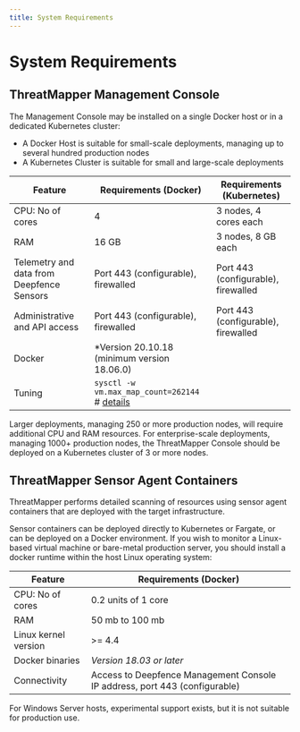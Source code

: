 ```yaml
---
title: System Requirements
---
```


# System Requirements


## ThreatMapper Management Console

The Management Console may be installed on a single Docker host or in a dedicated Kubernetes cluster:

  * A Docker Host is suitable for small-scale deployments, managing up to several hundred production nodes
  * A Kubernetes Cluster is suitable for small and large-scale deployments 

| Feature                                   | Requirements (Docker)                                                                                                                  | Requirements (Kubernetes)           | 
|-------------------------------------------|----------------------------------------------------------------------------------------------------------------------------------------|-------------------------------------|
| CPU: No of cores                          | 4                                                                                                                                      | 3 nodes, 4 cores each               |
| RAM                                       | 16 GB                                                                                                                                  | 3 nodes, 8 GB each                  |
| Telemetry and data from Deepfence Sensors | Port 443 (configurable), firewalled                                                                                                    | Port 443 (configurable), firewalled |
| Administrative and API access             | Port 443 (configurable), firewalled                                                                                                    | Port 443 (configurable), firewalled |
| Docker                                    | *Version 20.10.18 (minimum version 18.06.0)                                                                                            |
| Tuning                                    | `sysctl -w vm.max_map_count=262144` # [details](https://www.elastic.co/guide/en/elasticsearch/reference/current/vm-max-map-count.html) |

Larger deployments, managing 250 or more production nodes, will require additional CPU and RAM resources.  For enterprise-scale deployments, managing 1000+ production nodes, the ThreatMapper Console should be deployed on a Kubernetes cluster of 3 or more nodes.



## ThreatMapper Sensor Agent Containers

ThreatMapper performs detailed scanning of  resources using sensor agent containers that are deployed with the target infrastructure.

Sensor containers can be deployed directly to Kubernetes or Fargate, or can be deployed on a Docker environment.  If you wish to monitor a Linux-based virtual machine or bare-metal production server, you should install a docker runtime within the host Linux operating system:

| Feature              | Requirements (Docker)                                                      |
|----------------------|----------------------------------------------------------------------------|
| CPU: No of cores     | 0.2 units of 1 core                                                        |
| RAM                  | 50 mb to 100 mb                                                            |
| Linux kernel version | >= 4.4                                                                     |
| Docker binaries      | *Version 18.03 or later*                                                   |
| Connectivity         | Access to Deepfence Management Console IP address, port 443 (configurable) |

For Windows Server hosts, experimental support exists, but it is not suitable for production use.
